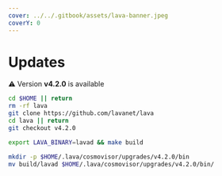 ```yaml
---
cover: ../../.gitbook/assets/lava-banner.jpeg
coverY: 0
---
```


# Updates

⚠️ Version **v4.2.0** is available

```bash
cd $HOME || return
rm -rf lava
git clone https://github.com/lavanet/lava
cd lava || return
git checkout v4.2.0

export LAVA_BINARY=lavad && make build

mkdir -p $HOME/.lava/cosmovisor/upgrades/v4.2.0/bin
mv build/lavad $HOME/.lava/cosmovisor/upgrades/v4.2.0/bin/
```
